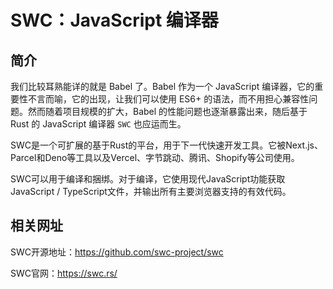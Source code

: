 # SWC：JavaScript 编译器

## 简介

我们比较耳熟能详的就是 Babel 了。Babel 作为一个 JavaScript 编译器，它的重要性不言而喻，它的出现，让我们可以使用 ES6+ 的语法，而不用担心兼容性问题。然而随着项目规模的扩大，Babel 的性能问题也逐渐暴露出来，随后基于 Rust 的 JavaScript 编译器 `SWC` 也应运而生。

SWC是一个可扩展的基于Rust的平台，用于下一代快速开发工具。它被Next.js、Parcel和Deno等工具以及Vercel、字节跳动、腾讯、Shopify等公司使用。

SWC可以用于编译和捆绑。对于编译，它使用现代JavaScript功能获取JavaScript / TypeScript文件，并输出所有主要浏览器支持的有效代码。

## 相关网址

SWC开源地址：https://github.com/swc-project/swc

SWC官网：https://swc.rs/